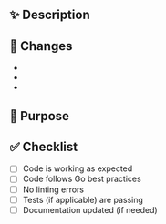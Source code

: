 ## ✨ Description

<!-- Briefly describe what this PR does -->

## 📌 Changes

- <!-- Change 1 -->
- <!-- Change 2 -->
- <!-- Change 3 -->

## 🚀 Purpose

<!-- What is the purpose of this PR? (e.g., new feature, bug fix, improvement) -->

## ✅ Checklist

- [ ] Code is working as expected
- [ ] Code follows Go best practices
- [ ] No linting errors
- [ ] Tests (if applicable) are passing
- [ ] Documentation updated (if needed)
